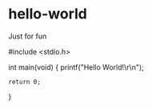# hello-world
Just for fun

#include <stdio.h>

int main(void)
{
    printf("Hello World!\r\n");

    return 0;
}


